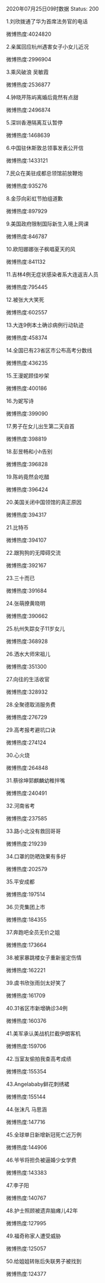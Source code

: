 2020年07月25日09时数据
Status: 200

1.刘欣拨通了华为首席法务官的电话

微博热度:4024820

2.亲属回应杭州遇害女子小女儿近况

微博热度:2996904

3.乘风破浪 吴敏霞

微博热度:2536877

4.钟晓芹陈屿离婚后竟然有点甜

微博热度:2496874

5.深圳香港隔离互认暂停

微博热度:1468639

6.中国驻休斯敦总领事发表公开信

微博热度:1433121

7.民众在美驻成都总领馆前放鞭炮

微博热度:935276

8.金莎向彩虹节拍组道歉

微博热度:897929

9.美国政府限制国际新生入境上网课

微博热度:846787

10.欧阳娜娜张子枫唱夏天的风

微博热度:841132

11.吉林4例无症状感染者系大连返吉人员

微博热度:795445

12.被张大大笑死

微博热度:602557

13.大连9例本土确诊病例行动轨迹

微博热度:458374

14.全国已有23省区市公布高考分数线

微博热度:436235

15.王漫妮顾佳吵架

微博热度:400186

16.为妮写诗

微博热度:399090

17.男子在女儿出生第二天自首

微博热度:398819

18.彭昱畅和小h告别

微博热度:396828

19.陈屿竟然会吃醋

微博热度:396424

20.美国关闭中国领馆的真正原因

微博热度:394317

21.比特币

微博热度:394107

22.跟狗狗的无障碍交流

微博热度:392167

23.三十而已

微博热度:391684

24.张萌撩黄晓明

微博热度:390662

25.杭州失踪女子11岁女儿

微博热度:368928

26.洒水大师宋祖儿

微博热度:351300

27.向往的生活收官

微博热度:328932

28.全聚德取消服务费

微博热度:276729

29.高考报考避坑口诀

微博热度:274124

30.心火烧

微博热度:264848

31.蔡徐坤郭麒麟幼稚拌嘴

微博热度:240491

32.河南省考

微博热度:237585

33.路小北没有救回哥哥

微博热度:219239

34.口罩的防晒效果有多好

微博热度:202579

35.平安成都

微博热度:197514

36.贝壳集团上市

微博热度:184355

37.奔跑吧全员无价之姐

微博热度:173664

38.被家暴跳楼女子重新鉴定伤情

微博热度:162221

39.虞书欣张雨剑太好笑了

微博热度:161709

40.31省区市新增确诊34例

微博热度:160376

41.美军承认美战机拦截伊朗客机

微博热度:159706

42.当室友偷拍我查高考成绩

微博热度:155354

43.Angelababy鲜花刺绣裙

微博热度:155144

44.张沫凡 马思涵

微博热度:147716

45.全球单日新增新冠死亡近万例

微博热度:144906

46.爷爷将担负被逼婚少女学费

微博热度:143383

47.李子阳

微博热度:140767

48.护士照顾被遗弃脑瘫儿42年

微博热度:127995

49.福奇称家人遭受威胁

微博热度:125057

50.给姐姐转账后失联男子被找到

微博热度:124377

